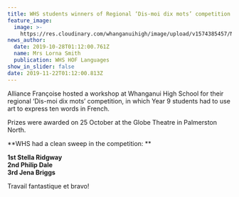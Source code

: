 ```yaml
---
title: WHS students winners of Regional ‘Dis-moi dix mots’ competition
feature_image:
  image: >-
    https://res.cloudinary.com/whanganuihigh/image/upload/v1574385457/News/All-three.jpg
news_author:
  date: 2019-10-28T01:12:00.761Z
  name: Mrs Lorna Smith
  publication: WHS HOF Languages
show_in_slider: false
date: 2019-11-22T01:12:00.813Z
---
```

Alliance Françoise hosted a workshop at Whanganui High School for their regional ‘Dis-moi dix mots’ competition, in which Year 9 students had to use art to express ten words in French.

Prizes were awarded on 25 October at the Globe Theatre in Palmerston North.

**WHS had a clean sweep in the competition:**

**1st Stella Ridgway  
2nd Philip Dale  
3rd Jena Briggs**

Travail fantastique et bravo!
